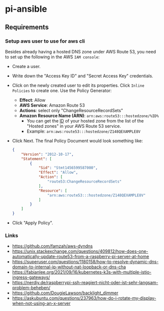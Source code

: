 # pi-ansible

## Requirements

### Setup aws user to use for aws cli

Besides already having a hosted DNS zone under AWS Route 53, you need to set up the following in the AWS `IAM console`:

- Create a user.
- Write down the "Access Key ID" and "Secret Access Key" credentials.
- Click on the newly created user to edit its properties. Click `Inline Policies` to create one. Use the Policy Generator:
  - **Effect**: Allow
  - **AWS Service**: Amazon Route 53
  - **Actions**: select only "ChangeResourceRecordSets"
  - **Amazon Resource Name (ARN)**: ```arn:aws:route53:::hostedzone/%ID%```
    - You can get the [ID](http://docs.aws.amazon.com/Route53/latest/DeveloperGuide/UsingWithIAM.html) of your hosted zone from the list of the "Hosted zones" in your AWS Route 53 service.
    - Example: ```arn:aws:route53:::hostedzone/Z148QEXAMPLE8V```
- Click Next. The final Policy Document would look something like:

    ```json
    {
        "Version": "2012-10-17",
        "Statement": [
            {
                "Sid": "Stmt1456599587000",
                "Effect": "Allow",
                "Action": [
                    "route53:ChangeResourceRecordSets"
                ],
                "Resource": [
                    "arn:aws:route53:::hostedzone/Z148QEXAMPLE8V"
                ]
            }
        ]
    }
    ```

- Click "Apply Policy".

### Links

- <https://github.com/famzah/aws-dyndns>
- <https://unix.stackexchange.com/questions/409812/how-does-one-automatically-update-route53-from-a-raspberry-pi-server-at-home>
- <https://superuser.com/questions/1180158/how-to-resolve-dynamic-dns-domain-to-internal-ip-without-nat-loopback-or-dns-cha>
- <https://fabianlee.org/2021/09/16/kubernetes-k3s-with-multiple-istio-ingress-gateways/>
- <https://nerdiy.de/raspberrypi-ssh-reagiert-nicht-oder-ist-sehr-langsam-problem-beheben/>
- <https://github.com/DougieLawson/backlight_dimmer>
- <https://askubuntu.com/questions/237963/how-do-i-rotate-my-display-when-not-using-an-x-server>